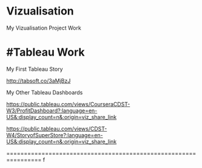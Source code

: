 # Vizualisation

My Vizualisation Project Work


# #Tableau Work


My First Tableau Story 

  http://tabsoft.co/3aMjBzJ


My Other Tableau Dashboards

https://public.tableau.com/views/CourseraCDST-W3/ProfitDashboard?:language=en-US&:display_count=n&:origin=viz_share_link

https://public.tableau.com/views/CDST-W4/StoryofSuperStore?:language=en-US&:display_count=n&:origin=viz_share_link

================================================================
f
